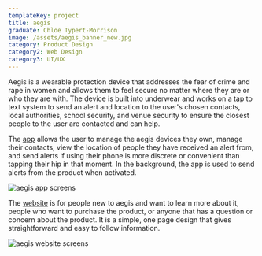```yaml
---
templateKey: project
title: aegis
graduate: Chloe Typert-Morrison
image: /assets/aegis_banner_new.jpg
category: Product Design
category2: Web Design
category3: UI/UX
---
```

Aegis is a wearable protection device that addresses the fear of crime and rape in women and allows them to feel secure no matter where they are or who they are with. The device is built into underwear and works on a tap to text system to send an alert and location to the user's chosen contacts, local authorities, school security, and venue security to ensure the closest people to the user are contacted and can help.

The [app](https://invis.io/A3GM3JB2GE4) allows the user to manage the aegis devices they own, manage their contacts, view the location of people they have received an alert from, and send alerts if using their phone is more discrete or convenient than tapping their hip in that moment. In the background, the app is used to send alerts from the product when activated.

![aegis app screens](/assets/aegis_app.jpg)

The [website](http://aegis.myportfoliospot.com/) is for people new to aegis and want to learn more about it, people who want to purchase the product, or anyone that has a question or concern about the product. It is a simple, one page design that gives straightforward and easy to follow information.

![aegis website screens](/assets/aegis_comp.jpg)
